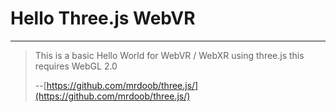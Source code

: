 # Hello Three.js WebVR

---

> This is a basic Hello World for WebVR / WebXR using three.js this requires WebGL 2.0
>
> --[https://github.com/mrdoob/three.js/](https://github.com/mrdoob/three.js/)

<canvas/>
